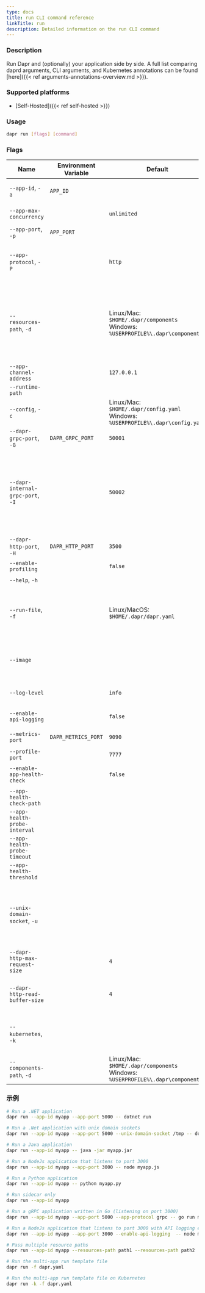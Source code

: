```yaml
---
type: docs
title: run CLI command reference
linkTitle: run
description: Detailed information on the run CLI command
---
```


### Description

Run Dapr and (optionally) your application side by side. A full list comparing daprd arguments, CLI arguments, and Kubernetes annotations can be found [here]({{< ref arguments-annotations-overview.md >}}).

### Supported platforms

- [Self-Hosted]({{< ref self-hosted >}})

### Usage

```bash
dapr run [flags] [command]
```

### Flags

| Name                              | Environment Variable | Default                                                                              | Description                                                                                                                                                                                                                                                                                                                                         |
| --------------------------------- | -------------------- | ------------------------------------------------------------------------------------ | --------------------------------------------------------------------------------------------------------------------------------------------------------------------------------------------------------------------------------------------------------------------------------------------------------------------------------------------------- |
| `--app-id`, `-a`                  | `APP_ID`             |                                                                                      | The id for your application, used for service discovery. Cannot contain dots.                                                                                                                                                                                                                                                                       |
| `--app-max-concurrency`           |                      | `unlimited`                                                                          | 应用程序的并发级别；默认为无限制                                                                                                                                                                                                                                                                                                                                    |
| `--app-port`, `-p`                | `APP_PORT`           |                                                                                      | 应用程序正在侦听的端口                                                                                                                                                                                                                                                                                                                                         |
| `--app-protocol`, `-P`            |                      | `http`                                                                               | Dapr 用于与应用程序通信的协议。 Valid values are: `http`, `grpc`, `https` (HTTP with TLS), `grpcs` (gRPC with TLS), `h2c` (HTTP/2 Cleartext)                                                                                                                                                            |
| `--resources-path`, `-d`          |                      | Linux/Mac: `$HOME/.dapr/components` <br/>Windows: `%USERPROFILE%\.dapr\components`   | The path for resources directory. If you've organized your resources into multiple folders (for example, components in one folder, resiliency policies in another), you can define multiple resource paths. See [example]({{< ref "#examples" >}}) below. |
| `--app-channel-address`           |                      | `127.0.0.1`                                                                          | The network address the application listens on                                                                                                                                                                                                                                                                                                      |
| `--runtime-path`                  |                      |                                                                                      | Dapr 运行时安装路径                                                                                                                                                                                                                                                                                                                                        |
| `--config`, `-c`                  |                      | Linux/Mac: `$HOME/.dapr/config.yaml` <br/>Windows: `%USERPROFILE%\.dapr\config.yaml` | Dapr configuration file                                                                                                                                                                                                                                                                                                                             |
| `--dapr-grpc-port`, `-G`          | `DAPR_GRPC_PORT`     | `50001`                                                                              | The gRPC port for Dapr to listen on                                                                                                                                                                                                                                                                                                                 |
| `--dapr-internal-grpc-port`, `-I` |                      | `50002`                                                                              | The gRPC port for the Dapr internal API to listen on. Set during development for apps experiencing temporary errors with service invocation failures due to mDNS caching, or configuring Dapr sidecars behind firewall. Can be any value greater than 1024 and must be different for each app.                                                      |
| `--dapr-http-port`, `-H`          | `DAPR_HTTP_PORT`     | `3500`                                                                               | The HTTP port for Dapr to listen on                                                                                                                                                                                                                                                                                                                 |
| `--enable-profiling`              |                      | `false`                                                                              | Enable "pprof" profiling via an HTTP endpoint                                                                                                                                                                                                                                                                                                       |
| `--help`, `-h`                    |                      |                                                                                      | Print the help message                                                                                                                                                                                                                                                                                                                              |
| `--run-file`, `-f`                |                      | Linux/MacOS: `$HOME/.dapr/dapr.yaml`                                                 | Run multiple applications at once using a Multi-App Run template file. Currently in [alpha]({{< ref "support-preview-features.md" >}}) and only available in Linux/MacOS                                                                                                     |
| `--image`                         |                      |                                                                                      | Use a custom Docker image. Format is `repository/image` for Docker Hub, or `example.com/repository/image` for a custom registry.                                                                                                                                                                                                                    |
| `--log-level`                     |                      | `info`                                                                               | 日志详细程度。 Valid values are: `debug`, `info`, `warn`, `error`, `fatal`, or `panic`                                                                                                                                                                                                                                                                     |
| `--enable-api-logging`            |                      | `false`                                                                              | 启用从应用程序到 Dapr 的所有 API 调用的日志记录                                                                                                                                                                                                                                                                                                                       |
| `--metrics-port`                  | `DAPR_METRICS_PORT`  | `9090`                                                                               | Dapr 将 metrics 信息发送到的端口                                                                                                                                                                                                                                                                                                                             |
| `--profile-port`                  |                      | `7777`                                                                               | 要监听的性能检测服务的端口                                                                                                                                                                                                                                                                                                                                       |
| `--enable-app-health-check`       |                      | `false`                                                                              | Enable health checks for the application using the protocol defined with app-protocol                                                                                                                                                                                                                                                               |
| `--app-health-check-path`         |                      |                                                                                      | Path used for health checks; HTTP only                                                                                                                                                                                                                                                                                                              |
| `--app-health-probe-interval`     |                      |                                                                                      | 以秒为单位探测应用程序健康状态的间隔                                                                                                                                                                                                                                                                                                                                  |
| `--app-health-probe-timeout`      |                      |                                                                                      | 应用健康探测的超时时间（以毫秒为单位）                                                                                                                                                                                                                                                                                                                                 |
| `--app-health-threshold`          |                      |                                                                                      | 应用被视为不健康之前的最大连续失败次数                                                                                                                                                                                                                                                                                                                                 |
| `--unix-domain-socket`, `-u`      |                      |                                                                                      | Unix domain socket 目录挂载的路径。 如果指定了，与 Dapr sidecar 的通信将使用 unix domain sockets，与使用 TCP 端口相比，具有更低的延迟和更大的吞吐量。 在 Windows 操作系统上不可用。                                                                                                                                                                                                                        |
| `--dapr-http-max-request-size`    |                      | `4`                                                                                  | 请求正文的最大尺寸，单位为MB。                                                                                                                                                                                                                                                                                                                                    |
| `--dapr-http-read-buffer-size`    |                      | `4`                                                                                  | Http 请求头读取缓冲区的最大大小，单位为KB。 这也限制了 HTTP 标头的最大大小。 默认是4KB。                                                                                                                                                                                                                                                                                               |
| `--kubernetes`, `-k`              |                      |                                                                                      | Running Dapr on Kubernetes, and used for [Multi-App Run template files on Kubernetes]({{< ref multi-app-dapr-run >}}).                                                                                                                                                       |
| `--components-path`, `-d`         |                      | Linux/Mac: `$HOME/.dapr/components` <br/>Windows: `%USERPROFILE%\.dapr\components`   | **Deprecated** in favor of `--resources-path`                                                                                                                                                                                                                                                                                                       |

### 示例

```bash
# Run a .NET application
dapr run --app-id myapp --app-port 5000 -- dotnet run

# Run a .Net application with unix domain sockets
dapr run --app-id myapp --app-port 5000 --unix-domain-socket /tmp -- dotnet run

# Run a Java application
dapr run --app-id myapp -- java -jar myapp.jar

# Run a NodeJs application that listens to port 3000
dapr run --app-id myapp --app-port 3000 -- node myapp.js

# Run a Python application
dapr run --app-id myapp -- python myapp.py

# Run sidecar only
dapr run --app-id myapp

# Run a gRPC application written in Go (listening on port 3000)
dapr run --app-id myapp --app-port 5000 --app-protocol grpc -- go run main.go

# Run a NodeJs application that listens to port 3000 with API logging enabled
dapr run --app-id myapp --app-port 3000 --enable-api-logging  -- node myapp.js

# Pass multiple resource paths
dapr run --app-id myapp --resources-path path1 --resources-path path2

# Run the multi-app run template file
dapr run -f dapr.yaml

# Run the multi-app run template file on Kubernetes
dapr run -k -f dapr.yaml
```
